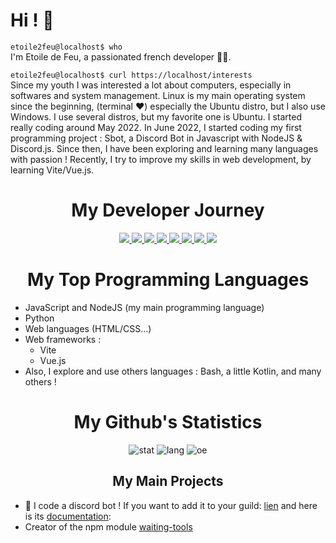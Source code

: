 # Hi ! 👋

```etoile2feu@localhost$ who```<br/>
I'm Etoile de Feu, a passionated french developer 👨‍💻.

```etoile2feu@localhost$ curl https://localhost/interests```<br/>
Since my youth I was interested a lot about computers, especially in softwares and system management.
Linux is my main operating system since the beginning, (terminal ❤️) especially the Ubuntu distro, but I also use Windows. I use several distros, but my favorite one is Ubuntu.
I started really coding around May 2022. In June 2022, I started coding my first programming project : Sbot, a Discord Bot in Javascript with NodeJS & Discord.js.
Since then, I have been exploring and learning many languages with passion !
Recently, I try to improve my skills in web development, by learning Vite/Vue.js.

<h1 align="center"> My Developer Journey </h1>
<p align="center">
  <a href="https://skillicons.dev">
    <img src="https://skillicons.dev/icons?i=androidstudio,bash,cloudflare,css" />
    <img src="https://skillicons.dev/icons?i=cpp,debian,docker,discord,bots,discordjs" />
    <img src="https://skillicons.dev/icons?i=emacs,flutter,express,git,github,gmail" />
    <img src="https://skillicons.dev/icons?i=gradle,heroku,html,js,kali,kotlin," />
    <img src="https://skillicons.dev/icons?i=linux,md,mongodb,mysql,nginx,nodejs" />
    <img src="https://skillicons.dev/icons?i=mysql,npm,postman,py,qt,raspberrypi" />
    <img src="https://skillicons.dev/icons?i=redis,replit,sqlite,threejs,ts,ubuntu" />
    <img src="https://skillicons.dev/icons?i=vim,vite,vscode,vue,windows,workers" />
  </a>
</p>


<h1 align="center">My Top Programming Languages</h1>

+ JavaScript and NodeJS (my main programming language)
+ Python
+ Web languages (HTML/CSS...)
+ Web frameworks :
  - Vite
  - Vue.js
+ Also, I explore and use others languages : Bash, a little Kotlin, and many others !

<h1 align="center">My Github's Statistics</h1>

<div align="center">

<img src="https://github-readme-stats.vercel.app/api?username=etoile2feu&show_icons=true&theme=tokyonight" alt="stat">

<img src="https://github-readme-stats.vercel.app/api/top-langs/?username=etoile2feu" alt="lang">

<img src="https://komarev.com/ghpvc/?username=etoile2feu&color=blue" alt="oe">
  
</div>

<h2 align="center"> My Main Projects </h2>

+ :robot: I code a discord bot ! If you want to add it to your guild: [lien](https://top.gg/bot/988866995393024040) and here is its [documentation](https://sbot-1.gitbook.io/ ): 
+ Creator of the npm module [waiting-tools](https://github.com/etoile2feu/waiting-tools)
